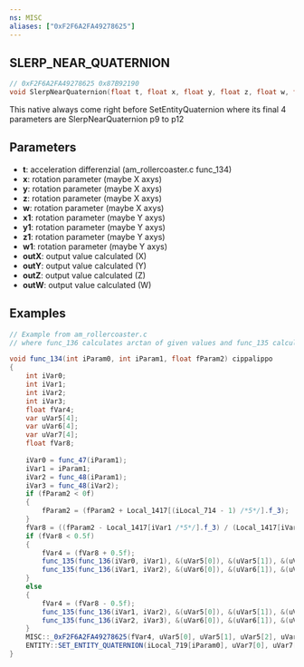```yaml
---
ns: MISC
aliases: ["0xF2F6A2FA49278625"]
---
```

## SLERP_NEAR_QUATERNION

```c
// 0xF2F6A2FA49278625 0x87B92190
void SlerpNearQuaternion(float t, float x, float y, float z, float w, float x1, float y1, float z1, float w1, float* outX, float* outY, float* outZ, float* outW);
```

This native always come right before SetEntityQuaternion where its final 4 parameters are SlerpNearQuaternion p9 to p12

## Parameters
* **t**: acceleration differenzial (am_rollercoaster.c func_134)
* **x**: rotation parameter (maybe X axys)
* **y**: rotation parameter (maybe X axys)
* **z**: rotation parameter (maybe X axys)
* **w**: rotation parameter (maybe X axys)
* **x1**: rotation parameter (maybe Y axys)
* **y1**: rotation parameter (maybe Y axys)
* **z1**: rotation parameter (maybe Y axys)
* **w1**: rotation parameter (maybe Y axys)
* **outX**: output value calculated (X)
* **outY**: output value calculated (Y)
* **outZ**: output value calculated (Z)
* **outW**: output value calculated (W)

## Examples
```cs
// Example from am_rollercoaster.c
// where func_136 calculates arctan of given values and func_135 calculates both sin and cos

void func_134(int iParam0, int iParam1, float fParam2) cippalippo
{
	int iVar0;
	int iVar1;
	int iVar2;
	int iVar3;
	float fVar4;
	var uVar5[4];
	var uVar6[4];
	var uVar7[4];
	float fVar8;
	
	iVar0 = func_47(iParam1);
	iVar1 = iParam1;
	iVar2 = func_48(iParam1);
	iVar3 = func_48(iVar2);
	if (fParam2 < 0f)
	{
		fParam2 = (fParam2 + Local_1417[(iLocal_714 - 1) /*5*/].f_3);
	}
	fVar8 = ((fParam2 - Local_1417[iVar1 /*5*/].f_3) / (Local_1417[iVar2 /*5*/].f_3 - Local_1417[iVar1 /*5*/].f_3));
	if (fVar8 < 0.5f)
	{
		fVar4 = (fVar8 + 0.5f);
		func_135(func_136(iVar0, iVar1), &(uVar5[0]), &(uVar5[1]), &(uVar5[2]), &(uVar5[3]));
		func_135(func_136(iVar1, iVar2), &(uVar6[0]), &(uVar6[1]), &(uVar6[2]), &(uVar6[3]));
	}
	else
	{
		fVar4 = (fVar8 - 0.5f);
		func_135(func_136(iVar1, iVar2), &(uVar5[0]), &(uVar5[1]), &(uVar5[2]), &(uVar5[3]));
		func_135(func_136(iVar2, iVar3), &(uVar6[0]), &(uVar6[1]), &(uVar6[2]), &(uVar6[3]));
	}
	MISC::_0xF2F6A2FA49278625(fVar4, uVar5[0], uVar5[1], uVar5[2], uVar5[3], uVar6[0], uVar6[1], uVar6[2], uVar6[3], &(uVar7[0]), &(uVar7[1]), &(uVar7[2]), &(uVar7[3]));
	ENTITY::SET_ENTITY_QUATERNION(iLocal_719[iParam0], uVar7[0], uVar7[1], uVar7[2], uVar7[3]);
}

```
